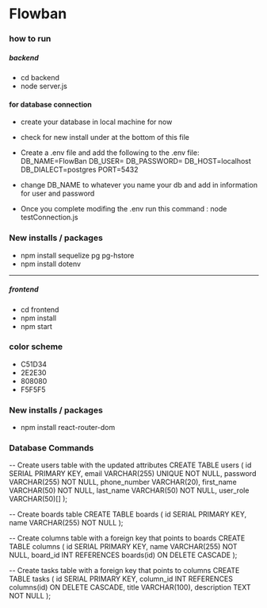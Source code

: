 # Flowban

### how to run 
##### backend
- cd backend
- node server.js
#### for database connection
- create your database in local machine for now
- check for new install under at the bottom of this file
- Create a .env file and add the following to the .env file:
DB_NAME=FlowBan
DB_USER=
DB_PASSWORD=
DB_HOST=localhost
DB_DIALECT=postgres
PORT=5432

- change DB_NAME to whatever you name your db and add in information for user and password
- Once you complete modifing the .env run this command : node testConnection.js

### New installs / packages 
- npm install sequelize pg pg-hstore
- npm install dotenv
------



##### frontend
- cd frontend
- npm install
- npm start
### color scheme
- C51D34
- 2E2E30
- 808080
- F5F5F5
### New installs / packages
- npm install react-router-dom

### Database Commands
-- Create users table with the updated attributes
CREATE TABLE users (
    id SERIAL PRIMARY KEY,
    email VARCHAR(255) UNIQUE NOT NULL,
    password VARCHAR(255) NOT NULL,
    phone_number VARCHAR(20),
    first_name VARCHAR(50) NOT NULL,
    last_name VARCHAR(50) NOT NULL,
    user_role VARCHAR(50)[]
);

-- Create boards table
CREATE TABLE boards (
    id SERIAL PRIMARY KEY,
    name VARCHAR(255) NOT NULL
);

-- Create columns table with a foreign key that points to boards
CREATE TABLE columns (
    id SERIAL PRIMARY KEY,
    name VARCHAR(255) NOT NULL,
    board_id INT REFERENCES boards(id) ON DELETE CASCADE
);

-- Create tasks table with a foreign key that points to columns
CREATE TABLE tasks (
    id SERIAL PRIMARY KEY,
    column_id INT REFERENCES columns(id) ON DELETE CASCADE,
    title VARCHAR(100),
    description TEXT NOT NULL
);

